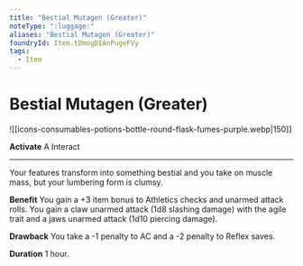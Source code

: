 ```yaml
---
title: "Bestial Mutagen (Greater)"
noteType: ":luggage:"
aliases: "Bestial Mutagen (Greater)"
foundryId: Item.tDmogDIAnPugeFVy
tags:
  - Item
---
```


# Bestial Mutagen (Greater)
![[icons-consumables-potions-bottle-round-flask-fumes-purple.webp|150]]

**Activate** A Interact

* * *

Your features transform into something bestial and you take on muscle mass, but your lumbering form is clumsy.

**Benefit** You gain a +3 item bonus to Athletics checks and unarmed attack rolls. You gain a claw unarmed attack (1d8 slashing damage) with the agile trait and a jaws unarmed attack (1d10 piercing damage).

**Drawback** You take a -1 penalty to AC and a -2 penalty to Reflex saves.

**Duration** 1 hour.


